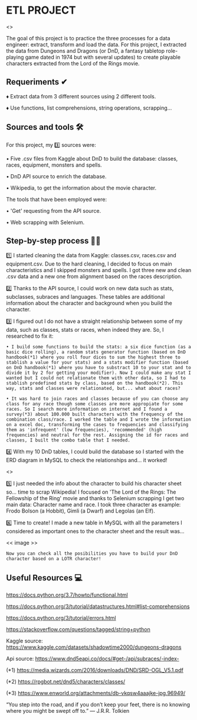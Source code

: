 # ETL PROJECT


<<image>>

The goal of this project is to practice the three processes for a data engineer: extract, transform and load the data. For this project, I extracted the data from Dungeons and Dragons (or DnD, a fantasy tabletop role-playing game dated in 1974 but with several updates) to create playable characters extracted from the Lord of the Rings movie.

## Requeriments ✔

♦ Extract data from 3 different sources using 2 different tools.
    
♦ Use functions, list comprehensions, string operations, scrapping...
    
## Sources and tools 🛠
    
For this project, my 3️⃣ sources were:
    
   • Five .csv files from Kaggle about DnD to build the database: classes, races, equipment, monsters and spells. 
    
   • DnD API source to enrich the database.
    
   • Wikipedia, to get the information about the movie character.

The tools that have been employed were:
    
   • 'Get' requesting from the API source.
    
   • Web scrapping with Selenium.
    
    
## Step-by-step process 🏃‍♂️
    

1️⃣ I started cleaning the data from Kaggle: classes.csv, races.csv and equipment.csv. Due to the hard cleaning, I decided to focus on main characteristics and I skipped monsters and spells. I got three new and clean .csv data and a new one from alignment based on the races description.
    
2️⃣ Thanks to the API source, I could work on new data such as stats, subclasses, subraces and languages. These tables are additional information about the character and background when you build the character.
    
3️⃣ I figured out I do not have a straight relationship between some of my data, such as classes, stats or races, when indeed they are. So, I researched to fix it:
    
    • I build some functions to build the stats: a six dice function (as a basic dice rolling), a random stats generator function (based on DnD handbook(*1) where you roll four dices to sum the highest three to stablish a value for your stats) and a stats modifier function (based on DnD handbook(*1) where you have to substract 10 to your stat and to divide it by 2 for getting your modifier). Now I could make any stat I wanted but I could not relationate them with other data, so I had to stablish predefined stats by class, based on the handbook(*2). This way, stats and classes were relationated, but... what about races?
    
    • It was hard to join races and classes because of you can choose any class for any race though some classes are more appropiate for some races. So I search more information on internet and I found a survey(*3) about 100.000 built characters with the frequency of the combination class/race. I worked the table and I wrote the information on a excel doc, transforming the cases to frequencies and classifying them as 'infrequent' (low frequencies), 'recommended' (high frequencies) and neutral for the rest. Assigning the id for races and classes, I built the combo table that I needed.
    
4️⃣ With my 10 DnD tables, I could build the database so I started with the ERD diagram in MySQL to check the relationships and... it worked! 
    
<<image>>
    
5️⃣ I just needed the info about the character to build his character sheet so... time to scrap Wikipedia! I focused on 'The Lord of the Rings: The Fellowship of the Ring' movie and thanks to Selenium scrapping I get two main data: Character name and race. I took three character as example: Frodo Bolson (a Hobbit), Gimli (a Dwarf) and Legolas (an Elf). 

6️⃣ Time to create! I made a new table in MySQL with all the parameters I considered as important ones to the character sheet and the result was...
    
<< image >>
    
    Now you can check all the posibilities you have to build your DnD character based on a LOTR character!

## Useful Resources 💻
    
https://docs.python.org/3.7/howto/functional.html
    
https://docs.python.org/3/tutorial/datastructures.html#list-comprehensions
    
https://docs.python.org/3/tutorial/errors.html
    
https://stackoverflow.com/questions/tagged/string+python
    
Kaggle source: https://www.kaggle.com/datasets/shadowtime2000/dungeons-dragons
    
Api source: https://www.dnd5eapi.co/docs/#get-/api/subraces/-index-
    
(*1) https://media.wizards.com/2016/downloads/DND/SRD-OGL_V5.1.pdf
    
(*2) https://rpgbot.net/dnd5/characters/classes/
    
(*3) https://www.enworld.org/attachments/db-vkqsw4aaajke-jpg.96949/


“You step into the road, and if you don’t keep your feet, there is no knowing where you might be swept off to.” ― J.R.R. Tolkien